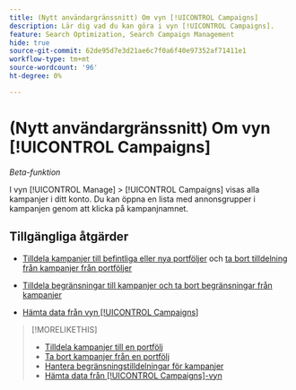```yaml
---
title: (Nytt användargränssnitt) Om vyn [!UICONTROL Campaigns]
description: Lär dig vad du kan göra i vyn [!UICONTROL Campaigns].
feature: Search Optimization, Search Campaign Management
hide: true
source-git-commit: 62de95d7e3d21ae6c7f0a6f40e97352af71411e1
workflow-type: tm+mt
source-wordcount: '96'
ht-degree: 0%

---
```


# (Nytt användargränssnitt) Om vyn [!UICONTROL Campaigns]

*Beta-funktion*

I vyn [!UICONTROL Manage] > [!UICONTROL Campaigns] visas alla kampanjer i ditt konto. Du kan öppna en lista med annonsgrupper i kampanjen genom att klicka på kampanjnamnet.

## Tillgängliga åtgärder

* [Tilldela kampanjer till befintliga eller nya portföljer](https://experienceleague.adobe.com/sv/docs/advertising/search-social-commerce/campaign-management/campaign-assign-to-portfolio) och [ta bort tilldelning från kampanjer från portföljer](https://experienceleague.adobe.com/sv/docs/advertising/search-social-commerce/campaign-management/campaign-remove-from-portfolio)

* [Tilldela begränsningar till kampanjer och ta bort begränsningar från kampanjer](/help/search-social-commerce/new-ui/manage/campaigns/campaign-constraint-assignments-manage.md)

* [Hämta data från vyn [!UICONTROL Campaigns]](/help/search-social-commerce/new-ui/manage/campaigns/campaign-view-report.md)

>[!MORELIKETHIS]
>
>* [Tilldela kampanjer till en portfölj](https://experienceleague.adobe.com/sv/docs/advertising/search-social-commerce/campaign-management/campaign-assign-to-portfolio)
>* [Ta bort kampanjer från en portfölj](https://experienceleague.adobe.com/sv/docs/advertising/search-social-commerce/campaign-management/campaign-remove-from-portfolio)
>* [Hantera begränsningstilldelningar för kampanjer](campaign-constraint-assignments-manage.md)
>* [Hämta data från [!UICONTROL Campaigns]-vyn](campaign-view-report.md)
